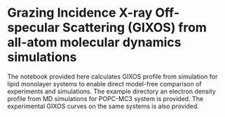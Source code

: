 # Grazing Incidence X-ray Off-specular Scattering (GIXOS) from all-atom molecular dynamics simulations

The notebook provided here calculates GIXOS profile from simulation for lipid monolayer systems to enable direct model-free comparison of experiments and 
simulations. The example directory an electron density profile from MD simulations for POPC-MC3 system is provided. The experimental GIXOS curves on the same systems
is also provided.

